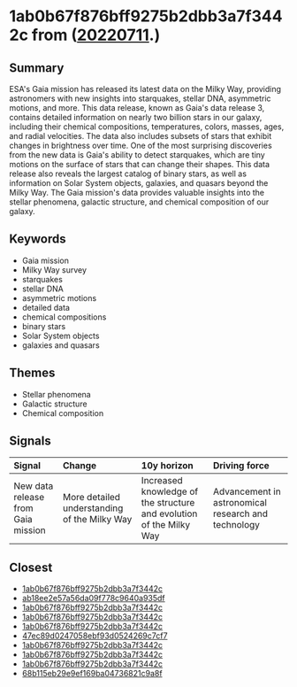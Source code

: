 # 1ab0b67f876bff9275b2dbb3a7f3442c from ([20220711](https://kghosh.substack.com/p/20220711).)

## Summary

ESA's Gaia mission has released its latest data on the Milky Way, providing astronomers with new insights into starquakes, stellar DNA, asymmetric motions, and more. This data release, known as Gaia's data release 3, contains detailed information on nearly two billion stars in our galaxy, including their chemical compositions, temperatures, colors, masses, ages, and radial velocities. The data also includes subsets of stars that exhibit changes in brightness over time. One of the most surprising discoveries from the new data is Gaia's ability to detect starquakes, which are tiny motions on the surface of stars that can change their shapes. This data release also reveals the largest catalog of binary stars, as well as information on Solar System objects, galaxies, and quasars beyond the Milky Way. The Gaia mission's data provides valuable insights into the stellar phenomena, galactic structure, and chemical composition of our galaxy.

## Keywords

* Gaia mission
* Milky Way survey
* starquakes
* stellar DNA
* asymmetric motions
* detailed data
* chemical compositions
* binary stars
* Solar System objects
* galaxies and quasars

## Themes

* Stellar phenomena
* Galactic structure
* Chemical composition

## Signals

| Signal                             | Change                                       | 10y horizon                                                         | Driving force                                       |
|:-----------------------------------|:---------------------------------------------|:--------------------------------------------------------------------|:----------------------------------------------------|
| New data release from Gaia mission | More detailed understanding of the Milky Way | Increased knowledge of the structure and evolution of the Milky Way | Advancement in astronomical research and technology |

## Closest

* [1ab0b67f876bff9275b2dbb3a7f3442c](1ab0b67f876bff9275b2dbb3a7f3442c)
* [ab18ee2e57a56da09f778c9640a935df](ab18ee2e57a56da09f778c9640a935df)
* [1ab0b67f876bff9275b2dbb3a7f3442c](1ab0b67f876bff9275b2dbb3a7f3442c)
* [1ab0b67f876bff9275b2dbb3a7f3442c](1ab0b67f876bff9275b2dbb3a7f3442c)
* [1ab0b67f876bff9275b2dbb3a7f3442c](1ab0b67f876bff9275b2dbb3a7f3442c)
* [47ec89d0247058ebf93d0524269c7cf7](47ec89d0247058ebf93d0524269c7cf7)
* [1ab0b67f876bff9275b2dbb3a7f3442c](1ab0b67f876bff9275b2dbb3a7f3442c)
* [1ab0b67f876bff9275b2dbb3a7f3442c](1ab0b67f876bff9275b2dbb3a7f3442c)
* [1ab0b67f876bff9275b2dbb3a7f3442c](1ab0b67f876bff9275b2dbb3a7f3442c)
* [68b115eb29e9ef169ba04736821c9a8f](68b115eb29e9ef169ba04736821c9a8f)